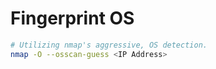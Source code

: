 # Fingerprint OS
```bash
# Utilizing nmap's aggressive, OS detection.
nmap -O --osscan-guess <IP Address>
```